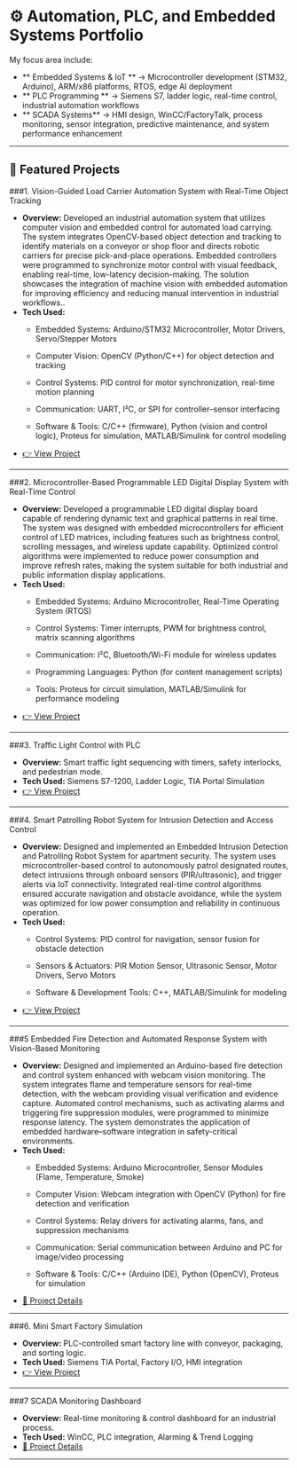 # ⚙️ Automation, PLC, and Embedded Systems Portfolio

My focus area include:
- ** Embedded Systems & IoT ** → Microcontroller development (STM32, Arduino), ARM/x86 platforms, RTOS, edge AI deployment
- ** PLC Programming ** → Siemens S7, ladder logic, real-time control, industrial automation workflows
- ** SCADA Systems** → HMI design, WinCC/FactoryTalk, process monitoring, sensor integration, predictive maintenance, and system performance enhancement

---

## 🔹 Featured Projects

###1. Vision-Guided Load Carrier Automation System with Real-Time Object Tracking
- **Overview:** Developed an industrial automation system that utilizes computer vision and embedded control for automated load carrying. The system integrates OpenCV-based object detection and tracking to identify materials on a conveyor or shop floor and directs robotic carriers for precise pick-and-place operations. Embedded controllers were programmed to synchronize motor control with visual feedback, enabling real-time, low-latency decision-making. The solution showcases the integration of machine vision with embedded automation for improving efficiency and reducing manual intervention in industrial workflows..  
- **Tech Used:**
    - Embedded Systems: Arduino/STM32 Microcontroller, Motor Drivers, Servo/Stepper Motors

    - Computer Vision: OpenCV (Python/C++) for object detection and tracking

    - Control Systems: PID control for motor synchronization, real-time motion planning

    - Communication: UART, I²C, or SPI for controller–sensor interfacing

    - Software & Tools: C/C++ (firmware), Python (vision and control logic), Proteus for simulation, MATLAB/Simulink for control modeling  
- [👉 View Project]()

---

###2. Microcontroller-Based Programmable LED Digital Display System with Real-Time Control
- **Overview:** Developed a programmable LED digital display board capable of rendering dynamic text and graphical patterns in real time. The system was designed with embedded microcontrollers for efficient control of LED matrices, including features such as brightness control, scrolling messages, and wireless update capability. Optimized control algorithms were implemented to reduce power consumption and improve refresh rates, making the system suitable for both industrial and public information display applications.
- **Tech Used:**
   - Embedded Systems: Arduino Microcontroller, Real-Time Operating System (RTOS)

   - Control Systems: Timer interrupts, PWM for brightness control, matrix scanning algorithms

   - Communication: I²C, Bluetooth/Wi-Fi module for wireless updates

   - Programming Languages: Python (for content management scripts)

   - Tools: Proteus for circuit simulation, MATLAB/Simulink for performance modeling
- [👉 View Project]() 

---

###3. Traffic Light Control with PLC
- **Overview:** Smart traffic light sequencing with timers, safety interlocks, and pedestrian mode.  
- **Tech Used:** Siemens S7-1200, Ladder Logic, TIA Portal Simulation  
- [👉 View Project](projects/traffic-light-plc/README.md) 


---

###4. Smart Patrolling Robot System for Intrusion Detection and Access Control
- **Overview:** Designed and implemented an Embedded Intrusion Detection and Patrolling Robot System for apartment security. The system uses microcontroller-based  control to autonomously patrol designated routes, detect intrusions through onboard sensors (PIR/ultrasonic), and trigger alerts via IoT connectivity.      Integrated real-time control algorithms ensured accurate navigation and obstacle avoidance, while the system was optimized for low power consumption and reliability in continuous operation.  
- **Tech Used:**
    - Control Systems: PID control for navigation, sensor fusion for obstacle detection

    - Sensors & Actuators: PIR Motion Sensor, Ultrasonic Sensor, Motor Drivers, Servo Motors

    - Software & Development Tools: C++, MATLAB/Simulink for modeling
- [👉 View Project](projects/traffic-light-plc/README.md) 

---

###5  Embedded Fire Detection and Automated Response System with Vision-Based Monitoring
- **Overview:** Designed and implemented an Arduino-based fire detection and control system enhanced with webcam vision monitoring. The system integrates flame and temperature sensors for real-time detection, with the webcam providing visual verification and evidence capture. Automated control mechanisms, such as activating alarms and triggering fire suppression modules, were programmed to minimize response latency. The system demonstrates the application of embedded hardware–software integration in safety-critical environments.
- **Tech Used:**
   - Embedded Systems: Arduino Microcontroller, Sensor Modules (Flame, Temperature, Smoke)

   - Computer Vision: Webcam integration with OpenCV (Python) for fire detection and verification

   - Control Systems: Relay drivers for activating alarms, fans, and suppression mechanisms

   - Communication: Serial communication between Arduino and PC for image/video processing

   - Software & Tools: C/C++ (Arduino IDE), Python (OpenCV), Proteus for simulation
- [📂 Project Details]() 

---

###6. Mini Smart Factory Simulation
- **Overview:** PLC-controlled smart factory line with conveyor, packaging, and sorting logic.  
- **Tech Used:** Siemens TIA Portal, Factory I/O, HMI integration  
- [👉 View Project]()

---

###7  SCADA Monitoring Dashboard
- **Overview:** Real-time monitoring & control dashboard for an industrial process.  
- **Tech Used:** WinCC, PLC integration, Alarming & Trend Logging  
- [📂 Project Details](projects/scada-monitoring/README.md) 

---
